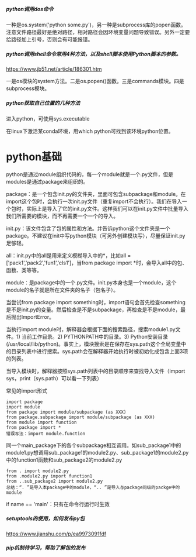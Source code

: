 ##### python调用dos命令

一种是os.system('python some.py')，另一种是subprocess库的popen函数。注意文件路径最好是绝对路径，相对路径会因环境变量问题导致错误。另外一定要给路径加上引号，否则会有可能报错。

##### python调用shell命令常用4种方法，以及shell脚本使用Python脚本的参数。

https://www.jb51.net/article/186301.htm

一是os模块的system方法。二是os.popen()函数。三是commands模块。四是subprocess模块。

##### python获取自己位置的几种方法

进入python，可使用sys.executable

在linux下激活某conda环境，用which python可找到该环境python位置。









# python基础

python是通过module组织代码的，每一个module就是一个.py文件，但是modules是通过package来组织的。

package：是一个包含init.py的文件夹，里面可包含subpackage和module。在import这个包时，会执行一次init.py文件（重复import不会执行）。我们在导入一个包时，实际上是导入了它的init.py文件。这样我们可以在init.py文件中批量导入我们所需要的模块，而不再需要一个一个的导入。

init.py：该文件包含了包的属性和方法。并告诉python这个文件夹是一个package。不建议在init中写python模块（可另外创建模块写），尽量保证init.py足够轻。

all：init.py中的all是用来定义模糊导入中的*，比如all = ['pack1','pack2','fun1','cls1']，当from package import *时，会导入all中的包、函数、类等等。

module：是package中的一个.py文件。init.py本身也是一个module，这个module的名子就是所在文件夹的名子（包名子）。

当尝试from package import something时，import语句会首先检查something是不是init.py的变量。然后检查是不是subpackage，再检查是不是module，最后抛出ImportError。

当执行import module时，解释器会根据下面的搜索路径，搜索module1.py文件。1) 当前工作目录。2) PYTHONPATH中的目录。3) Python安装目录 (/usr/local/lib/python)。事实上，模块搜索是在保存在sys.path这个全局变量中的目录列表中进行搜索。sys.path会在解释器开始执行时被初始化成包含上面3项的列表。

当导入模块时，解释器按照sys.path列表中的目录顺序来查找导入文件（import sys，print（sys.path）可以看一下列表）

常见的import形式

```text
import package
import module
from package import module/subpackage (as XXX)
from package.subpackage import module/subpackage (as XXX)
from module import function
from package import *
错误写法：import module.function
```

同一个main_package下的各个subpackage相互调用。如sub_package1中的module1.py想调用sub_package1的module2.py、sub_package1的module2.py中的function1函数和sub_package2的module2.py

```text
from . import module2.py
from .module2.py import function1
from ..sub_package2 import module2.py
总结：“. ”是导入本package中的module，“.. ”是导入与package同级的packge中的module
```

if name == 'main'：只有在命令行运行时生效

##### setuptools的使用，如何发布py包

https://www.jianshu.com/p/ea9973091fdf

##### pip机制待学习，帮助了解包的发布















